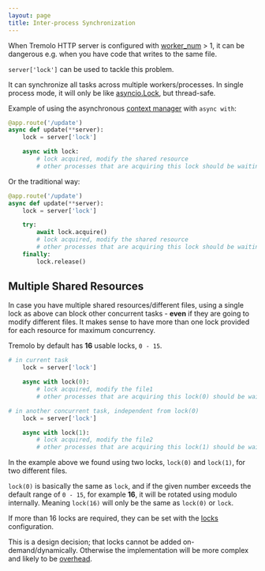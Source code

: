 ```yaml
---
layout: page
title: Inter-process Synchronization
---
```


When Tremolo HTTP server is configured with [worker_num](configuration.html#worker_num) > 1, it can be dangerous e.g. when you have code that writes to the same file.

`server['lock']` can be used to tackle this problem.

It can synchronize all tasks across multiple workers/processes. In single process mode, it will only be like [asyncio.Lock](https://docs.python.org/3/library/asyncio-sync.html#asyncio.Lock), but thread-safe.

Example of using the asynchronous [context manager](https://python.readthedocs.io/en/latest/glossary.html#term-context-manager) with `async with`:

```python
@app.route('/update')
async def update(**server):
    lock = server['lock']

    async with lock:
        # lock acquired, modify the shared resource
        # other processes that are acquiring this lock should be waiting
```

Or the traditional way:

```python
@app.route('/update')
async def update(**server):
    lock = server['lock']

    try:
        await lock.acquire()
        # lock acquired, modify the shared resource
        # other processes that are acquiring this lock should be waiting
    finally:
        lock.release()
```

## Multiple Shared Resources
In case you have multiple shared resources/different files, using a single lock as above can block other concurrent tasks - **even** if they are going to modify different files. It makes sense to have more than one lock provided for each resource for maximum concurrency.

Tremolo by default has **16** usable locks, `0 - 15`.

```python
# in current task
    lock = server['lock']

    async with lock(0):
        # lock acquired, modify the file1
        # other processes that are acquiring this lock(0) should be waiting

# in another concurrent task, independent from lock(0)
    lock = server['lock']

    async with lock(1):
        # lock acquired, modify the file2
        # other processes that are acquiring this lock(1) should be waiting
```

In the example above we found using two locks, `lock(0)` and `lock(1)`, for two different files.

`lock(0)` is basically the same as `lock`, and if the given number exceeds the default range of `0 - 15`, for example **16**, it will be rotated using modulo internally. Meaning `lock(16)` will only be the same as `lock(0)` or `lock`.

If more than 16 locks are required, they can be set with the [locks](configuration.html#locks) configuration.

This is a design decision; that locks cannot be added on-demand/dynamically. Otherwise the implementation will be more complex and likely to be [overhead](https://docs.python.org/3/library/multiprocessing.html#multiprocessing.Manager).
